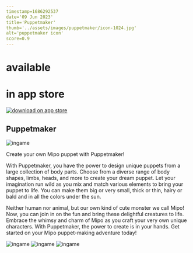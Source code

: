 ```yaml
---
timestamp=1686292537
date='09 Jun 2023'
title='Puppetmaker'
thumb='../assets/images/puppetmaker/icon-1024.jpg'
alt='puppetmaker icon'
score=0.9
---
```




# available 
# in app store
<a class='downloadApp' href="https://apps.apple.com/us/app/puppetmaker/id6450050163" target="_blank" rel="get it over at the app store"> ![download on app store](../assets/images/download-on-the-app-store.svg) </a>

## Puppetmaker
![ingame](../assets/images/puppetmaker/ingame1.jpg#polaroid)


Create your own Mipo puppet with Puppetmaker!

With Puppetmaker, you have the power to design unique puppets from a large collection of body parts. Choose from a diverse range of body shapes, limbs, heads, and more to create your dream puppet. Let your imagination run wild as you mix and match various elements to bring your puppet to life. You can make them big or very small, thick or thin, hairy or bald and in all the colors under the sun.

Neither human nor animal, but our own kind of cute monster we call Mipo!
Now, you can join in on the fun and bring these delightful creatures to life. Embrace the whimsy and charm of Mipo as you craft your very own unique characters. With Puppetmaker, the power to create is in your hands. Get started on your Mipo puppet-making adventure today!

![ingame](../assets/images/puppetmaker/ingame2.jpg#polaroid)
![ingame](../assets/images/puppetmaker/ingame3.jpg#polaroid)
![ingame](../assets/images/puppetmaker/ingame4.jpg#polaroid)
